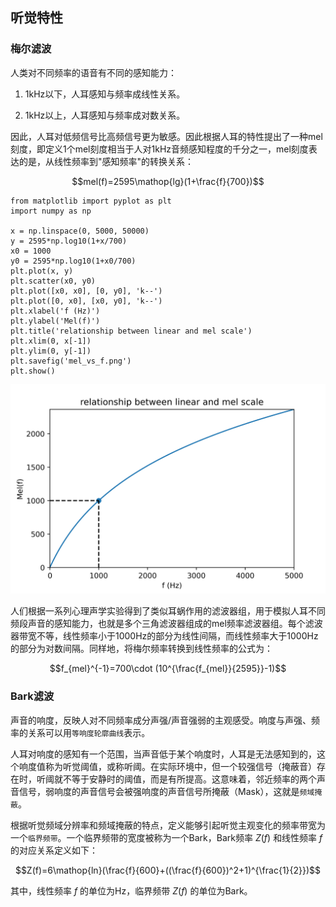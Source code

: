 ## 听觉特性

### 梅尔滤波

人类对不同频率的语音有不同的感知能力：

1.  1kHz以下，人耳感知与频率成线性关系。

2.  1kHz以上，人耳感知与频率成对数关系。

因此，人耳对低频信号比高频信号更为敏感。因此根据人耳的特性提出了一种mel刻度，即定义1个mel刻度相当于人对1kHz音频感知程度的千分之一，mel刻度表达的是，从线性频率到"感知频率"的转换关系：

$$mel(f)=2595\mathop{lg}(1+\frac{f}{700})$$

    from matplotlib import pyplot as plt
    import numpy as np

    x = np.linspace(0, 5000, 50000)
    y = 2595*np.log10(1+x/700)
    x0 = 1000
    y0 = 2595*np.log10(1+x0/700)
    plt.plot(x, y)
    plt.scatter(x0, y0)
    plt.plot([x0, x0], [0, y0], 'k--')
    plt.plot([0, x0], [x0, y0], 'k--')
    plt.xlabel('f (Hz)')
    plt.ylabel('Mel(f)')
    plt.title('relationship between linear and mel scale')
    plt.xlim(0, x[-1])
    plt.ylim(0, y[-1])
    plt.savefig('mel_vs_f.png')
    plt.show()

![mel刻度和频率之间的关系 ](../asset/mel_vs_f.png)

人们根据一系列心理声学实验得到了类似耳蜗作用的滤波器组，用于模拟人耳不同频段声音的感知能力，也就是多个三角滤波器组成的mel频率滤波器组。每个滤波器带宽不等，线性频率小于1000Hz的部分为线性间隔，而线性频率大于1000Hz的部分为对数间隔。同样地，将梅尔频率转换到线性频率的公式为：

$$f_{mel}^{-1}=700\cdot (10^{\frac{f_{mel}}{2595}}-1)$$

### Bark滤波

声音的响度，反映人对不同频率成分声强/声音强弱的主观感受。响度与声强、频率的关系可以用`等响度轮廓曲线`表示。

人耳对响度的感知有一个范围，当声音低于某个响度时，人耳是无法感知到的，这个响度值称为听觉阈值，或称听阈。在实际环境中，但一个较强信号（掩蔽音）存在时，听阈就不等于安静时的阈值，而是有所提高。这意味着，邻近频率的两个声音信号，弱响度的声音信号会被强响度的声音信号所掩蔽（Mask），这就是`频域掩蔽`。

根据听觉频域分辨率和频域掩蔽的特点，定义能够引起听觉主观变化的频率带宽为一个`临界频带`。一个临界频带的宽度被称为一个Bark，Bark频率
$Z(f)$ 和线性频率 $f$ 的对应关系定义如下：

$$Z(f)=6\mathop{ln}(\frac{f}{600}+((\frac{f}{600})^2+1)^{\frac{1}{2}})$$

其中，线性频率 $f$ 的单位为Hz，临界频带 $Z(f)$ 的单位为Bark。